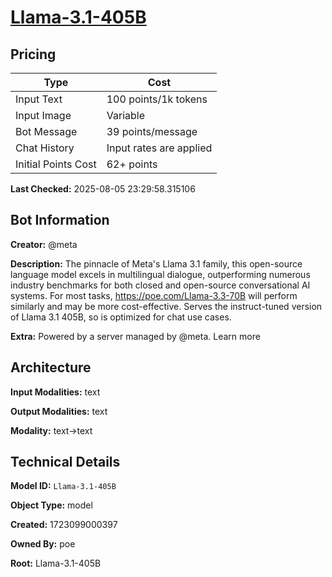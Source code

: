 # [Llama-3.1-405B](https://poe.com/Llama-3.1-405B)

## Pricing

| Type | Cost |
|------|------|
| Input Text | 100 points/1k tokens |
| Input Image | Variable |
| Bot Message | 39 points/message |
| Chat History | Input rates are applied |
| Initial Points Cost | 62+ points |

**Last Checked:** 2025-08-05 23:29:58.315106


## Bot Information

**Creator:** @meta

**Description:** The pinnacle of Meta's Llama 3.1 family, this open-source language model excels in multilingual dialogue, outperforming numerous industry benchmarks for both closed and open-source conversational AI systems. For most tasks, https://poe.com/Llama-3.3-70B will perform similarly and may be more cost-effective. Serves the instruct-tuned version of Llama 3.1 405B, so is optimized for chat use cases.

**Extra:** Powered by a server managed by @meta. Learn more


## Architecture

**Input Modalities:** text

**Output Modalities:** text

**Modality:** text->text


## Technical Details

**Model ID:** `Llama-3.1-405B`

**Object Type:** model

**Created:** 1723099000397

**Owned By:** poe

**Root:** Llama-3.1-405B
